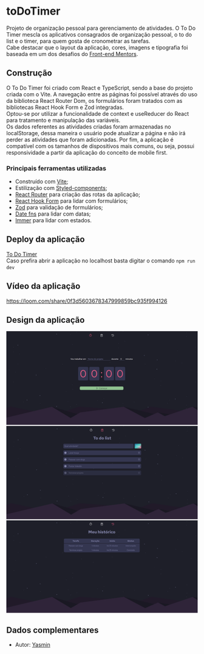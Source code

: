 # toDoTimer

Projeto de organização pessoal para gerenciamento de atividades. O To Do Timer mescla os aplicativos consagrados de organização pessoal, o to do list e o timer, para quem gosta de cronometrar as tarefas.
<br>
Cabe destacar que o layout da aplicação, cores, imagens e tipografia foi baseada em um dos desafios do [Front-end Mentors](https://www.frontendmentor.io/challenges/launch-countdown-timer-N0XkGfyz-).

## Construção

O To Do Timer foi criado com React e TypeScript, sendo a base do projeto criada com o Vite. A navegação entre as páginas foi possível através do uso da biblioteca React Router Dom, os formulários foram tratados com as bibliotecas React Hook Form e Zod integradas. 
<br>
Optou-se por utilizar a funcionalidade de context e useReducer do React para tratamento e manipulação das variáveis.
<br>
Os dados referentes as atividades criadas foram armazenadas no localStorage, dessa maneira o usuário pode atualizar a página e não irá perder as atividades que foram adicionadas. Por fim, a aplicação é compatível com os tamanhos de dispositivos mais comuns, ou seja, possui responsividade a partir da aplicação do conceito de mobile first. 

### Principais ferramentas utilizadas

- Construído com [Vite](https://vitejs.dev/);
- Estilização com [Styled-components](https://styled-components.com/);
- [React Router](https://reactrouter.com/en/main) para criação das rotas da aplicação;
- [React Hook Form](https://react-hook-form.com/) para lidar com formulários;
- [Zod](https://github.com/colinhacks/zod) para validação de formulários;
- [Date fns](https://date-fns.org/) para lidar com datas;
- [Immer](https://github.com/immerjs/immer) para lidar com estados.

## Deploy da aplicação

[To Do Timer](https://to-do-timer.vercel.app/)
<br>
Caso prefira abrir a aplicação no localhost basta digitar o comando `npm run dev`

## Vídeo da aplicação

https://loom.com/share/0f3d5603678347999859bc935f994126

## Design da aplicação

<img src="assetsGH/home.png" width="600">
<img src="assetsGH/todo.png" width="600">
<img src="assetsGH/hitorico.png" width="600">

## Dados complementares

- Autor: [Yasmin](https://www.linkedin.com/in/yasmin-goncalves/)

